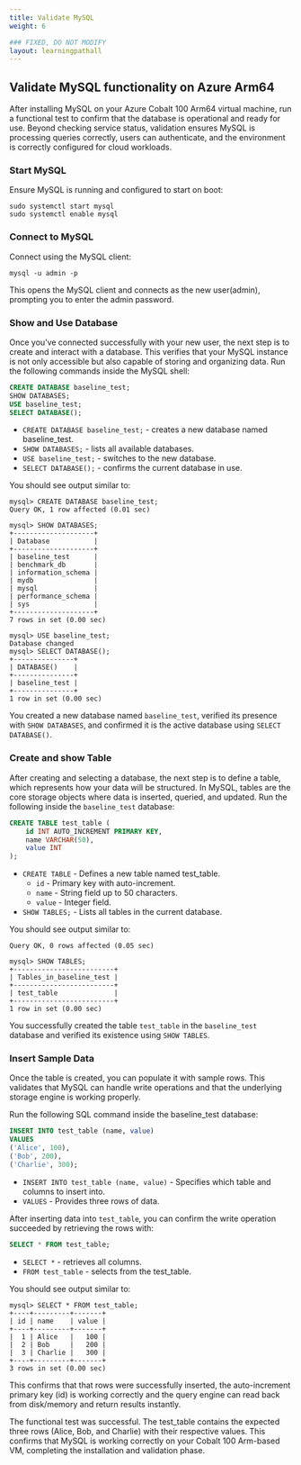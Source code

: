 ```yaml
---
title: Validate MySQL
weight: 6

### FIXED, DO NOT MODIFY
layout: learningpathall
---
```


## Validate MySQL functionality on Azure Arm64

After installing MySQL on your Azure Cobalt 100 Arm64 virtual machine, run a functional test to confirm that the database is operational and ready for use. Beyond checking service status, validation ensures MySQL is processing queries correctly, users can authenticate, and the environment is correctly configured for cloud workloads.

### Start MySQL 

Ensure MySQL is running and configured to start on boot:

```console
sudo systemctl start mysql
sudo systemctl enable mysql
```
### Connect to MySQL 

Connect using the MySQL client:

```console
mysql -u admin -p
```
This opens the MySQL client and connects as the new user(admin), prompting you to enter the admin password.

### Show and Use Database

Once you’ve connected successfully with your new user, the next step is to create and interact with a database. This verifies that your MySQL instance is not only accessible but also capable of storing and organizing data.
Run the following commands inside the MySQL shell:

```sql
CREATE DATABASE baseline_test;
SHOW DATABASES;
USE baseline_test;
SELECT DATABASE();
```

- `CREATE DATABASE baseline_test;` - creates a new database named baseline_test.
- `SHOW DATABASES;` - lists all available databases.
- `USE baseline_test;` - switches to the new database.
- `SELECT DATABASE();` - confirms the current database in use.

You should see output similar to:

```output
mysql> CREATE DATABASE baseline_test;
Query OK, 1 row affected (0.01 sec)

mysql> SHOW DATABASES;
+--------------------+
| Database           |
+--------------------+
| baseline_test      |
| benchmark_db       |
| information_schema |
| mydb               |
| mysql              |
| performance_schema |
| sys                |
+--------------------+
7 rows in set (0.00 sec)

mysql> USE baseline_test;
Database changed
mysql> SELECT DATABASE();
+---------------+
| DATABASE()    |
+---------------+
| baseline_test |
+---------------+
1 row in set (0.00 sec)
```
You created a new database named `baseline_test`, verified its presence with `SHOW DATABASES`, and confirmed it is the active database using `SELECT DATABASE()`.

### Create and show Table

After creating and selecting a database, the next step is to define a table, which represents how your data will be structured. In MySQL, tables are the core storage objects where data is inserted, queried, and updated.
Run the following inside the `baseline_test` database:

```sql
CREATE TABLE test_table (
    id INT AUTO_INCREMENT PRIMARY KEY,
    name VARCHAR(50),
    value INT
);
```

- `CREATE TABLE` - Defines a new table named test_table.
  - `id` - Primary key with auto-increment.
  - `name` - String field up to 50 characters.
  - `value` - Integer field.
- `SHOW TABLES;` - Lists all tables in the current database.

You should see output similar to:

```output
Query OK, 0 rows affected (0.05 sec)

mysql> SHOW TABLES;
+-------------------------+
| Tables_in_baseline_test |
+-------------------------+
| test_table              |
+-------------------------+
1 row in set (0.00 sec)
```
You successfully created the table `test_table` in the `baseline_test` database and verified its existence using `SHOW TABLES`.

### Insert Sample Data

Once the table is created, you can populate it with sample rows. This validates that MySQL can handle write operations and that the underlying storage engine is working properly.

Run the following SQL command inside the baseline_test database:
```sql
INSERT INTO test_table (name, value) 
VALUES 
('Alice', 100), 
('Bob', 200), 
('Charlie', 300);
```
- `INSERT INTO test_table (name, value)` - Specifies which table and columns to insert into.
- `VALUES` - Provides three rows of data.

After inserting data into `test_table`, you can confirm the write operation succeeded by retrieving the rows with:

```sql
SELECT * FROM test_table;
```
- `SELECT *` - retrieves all columns.
- `FROM test_table` - selects from the test_table.

You should see output similar to:

```output
mysql> SELECT * FROM test_table;
+----+---------+-------+
| id | name    | value |
+----+---------+-------+
|  1 | Alice   |   100 |
|  2 | Bob     |   200 |
|  3 | Charlie |   300 |
+----+---------+-------+
3 rows in set (0.00 sec)
```
This confirms that that rows were successfully inserted, the auto-increment primary key (id) is working correctly and the query engine can read back from disk/memory and return results instantly.

The functional test was successful. The test_table contains the expected three rows (Alice, Bob, and Charlie) with their respective values. This confirms that MySQL is working correctly on your Cobalt 100 Arm-based VM, completing the installation and validation phase.

